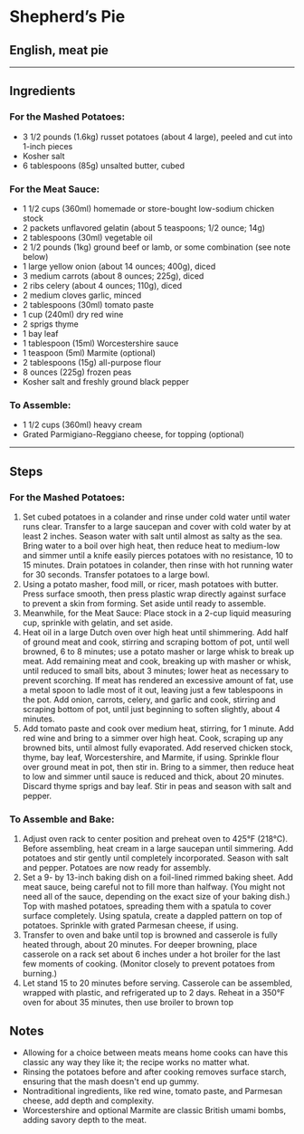 # Shepherd’s Pie

## English, meat pie

---

## Ingredients

### For the Mashed Potatoes:
* 3 1/2 pounds (1.6kg) russet potatoes (about 4 large), peeled and cut into 1-inch pieces
* Kosher salt
* 6 tablespoons (85g) unsalted butter, cubed

### For the Meat Sauce:
* 1 1/2 cups (360ml) homemade or store-bought low-sodium chicken stock
* 2 packets unflavored gelatin (about 5 teaspoons; 1/2 ounce; 14g)
* 2 tablespoons (30ml) vegetable oil
* 2 1/2 pounds (1kg) ground beef or lamb, or some combination (see note below)
* 1 large yellow onion (about 14 ounces; 400g), diced
* 3 medium carrots (about 8 ounces; 225g), diced
* 2 ribs celery (about 4 ounces; 110g), diced
* 2 medium cloves garlic, minced
* 2 tablespoons (30ml) tomato paste
* 1 cup (240ml) dry red wine
* 2 sprigs thyme
* 1 bay leaf
* 1 tablespoon (15ml) Worcestershire sauce
* 1 teaspoon (5ml) Marmite (optional)
* 2 tablespoons (15g) all-purpose flour
* 8 ounces (225g) frozen peas
* Kosher salt and freshly ground black pepper

### To Assemble:
* 1 1/2 cups (360ml) heavy cream
* Grated Parmigiano-Reggiano cheese, for topping (optional)

 

---

## Steps

### For the Mashed Potatoes: 
1. Set cubed potatoes in a colander and rinse under cold water until water runs clear. Transfer to a large saucepan and cover with cold water by at least 2 inches. Season water with salt until almost as salty as the sea. Bring water to a boil over high heat, then reduce heat to medium-low and simmer until a knife easily pierces potatoes with no resistance, 10 to 15 minutes. Drain potatoes in colander, then rinse with hot running water for 30 seconds. Transfer potatoes to a large bowl.
2. Using a potato masher, food mill, or ricer, mash potatoes with butter. Press surface smooth, then press plastic wrap directly against surface to prevent a skin from forming. Set aside until ready to assemble.
3. Meanwhile, for the Meat Sauce: Place stock in a 2-cup liquid measuring cup, sprinkle with gelatin, and set aside.
4. Heat oil in a large Dutch oven over high heat until shimmering. Add half of ground meat and cook, stirring and scraping bottom of pot, until well browned, 6 to 8 minutes; use a potato masher or large whisk to break up meat. Add remaining meat and cook, breaking up with masher or whisk, until reduced to small bits, about 3 minutes; lower heat as necessary to prevent scorching. If meat has rendered an excessive amount of fat, use a metal spoon to ladle most of it out, leaving just a few tablespoons in the pot. Add onion, carrots, celery, and garlic and cook, stirring and scraping bottom of pot, until just beginning to soften slightly, about 4 minutes.
5. Add tomato paste and cook over medium heat, stirring, for 1 minute. Add red wine and bring to a simmer over high heat. Cook, scraping up any browned bits, until almost fully evaporated. Add reserved chicken stock, thyme, bay leaf, Worcestershire, and Marmite, if using. Sprinkle flour over ground meat in pot, then stir in. Bring to a simmer, then reduce heat to low and simmer until sauce is reduced and thick, about 20 minutes. Discard thyme sprigs and bay leaf. Stir in peas and season with salt and pepper.

### To Assemble and Bake: 
1. Adjust oven rack to center position and preheat oven to 425°F (218°C). Before assembling, heat cream in a large saucepan until simmering. Add potatoes and stir gently until completely incorporated. Season with salt and pepper. Potatoes are now ready for assembly.
2. Set a 9- by 13-inch baking dish on a foil-lined rimmed baking sheet. Add meat sauce, being careful not to fill more than halfway. (You might not need all of the sauce, depending on the exact size of your baking dish.) Top with mashed potatoes, spreading them with a spatula to cover surface completely. Using spatula, create a dappled pattern on top of potatoes. Sprinkle with grated Parmesan cheese, if using.
3. Transfer to oven and bake until top is browned and casserole is fully heated through, about 20 minutes. For deeper browning, place casserole on a rack set about 6 inches under a hot broiler for the last few moments of cooking. (Monitor closely to prevent potatoes from burning.)
4. Let stand 15 to 20 minutes before serving. Casserole can be assembled, wrapped with plastic, and refrigerated up to 2 days. Reheat in a 350°F oven for about 35 minutes, then use broiler to brown top


## Notes
* Allowing for a choice between meats means home cooks can have this classic any way they like it; the recipe works no matter what.
* Rinsing the potatoes before and after cooking removes surface starch, ensuring that the mash doesn't end up gummy.
* Nontraditional ingredients, like red wine, tomato paste, and Parmesan cheese, add depth and complexity.
* Worcestershire and optional Marmite are classic British umami bombs, adding savory depth to the meat.
